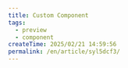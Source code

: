 ```yaml
---
title: Custom Component
tags:
  - preview
  - component
createTime: 2025/02/21 14:59:56
permalink: /en/article/syl5dcf3/
---
```


<CustomComponent />
